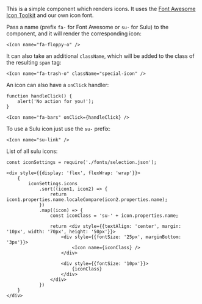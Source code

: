 This is a simple component which renders icons. It uses the [Font Awesome Icon Toolkit](http://fontawesome.io/)
and our own icon font.

Pass a name (prefix `fa-` for Font Awesome or `su-` for Sulu) to the component,
and it will render the corresponding icon:

```
<Icon name="fa-floppy-o" />
```

It can also take an additional `className`, which will be added to the class of the resulting `span` tag:

```
<Icon name="fa-trash-o" className="special-icon" />
```

An icon can also have a `onClick` handler:

```
function handleClick() {
    alert('No action for you!');
}

<Icon name="fa-bars" onClick={handleClick} />
```

To use a Sulu icon just use the `su-` prefix:

```
<Icon name="su-link" />
```

List of all sulu icons:

```
const iconSettings = require('./fonts/selection.json');

<div style={{display: 'flex', flexWrap: 'wrap'}}>
    {
        iconSettings.icons
            .sort((icon1, icon2) => {
                return icon1.properties.name.localeCompare(icon2.properties.name);
            })
            .map((icon) => {
                const iconClass = 'su-' + icon.properties.name;
    
                return <div style={{textAlign: 'center', margin: '10px', width: '70px', height: '50px'}}>
                    <div style={{fontSize: '25px', marginBottom: '3px'}}>
                        <Icon name={iconClass} />
                    </div>
    
                    <div style={{fontSize: '10px'}}>
                        {iconClass}
                    </div>
                </div>
            })
    }
</div>
```
